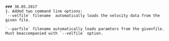 	### 30.05.2017
	1. Added two command line options:
	`--velfile` filename  automatically loads the velocity data from the given file.

	`--parfile` filename automatically loads paramters from the givenfile.
	Must beaccompanied with `--velfile` option.
